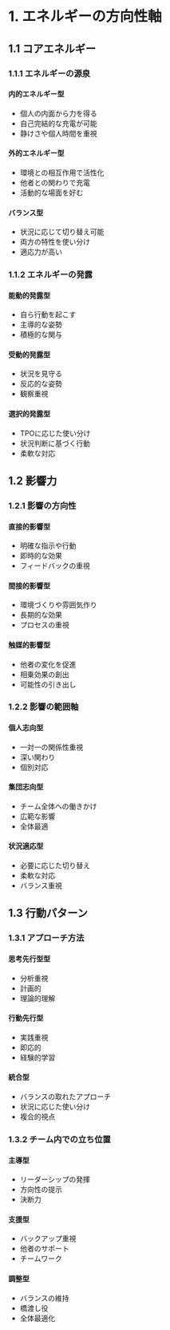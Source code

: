 # 1. エネルギーの方向性軸

## 1.1 コアエネルギー
### 1.1.1 エネルギーの源泉

#### 内的エネルギー型
- 個人の内面から力を得る
- 自己完結的な充電が可能
- 静けさや個人時間を重視

#### 外的エネルギー型
- 環境との相互作用で活性化
- 他者との関わりで充電
- 活動的な場面を好む

#### バランス型
- 状況に応じて切り替え可能
- 両方の特性を使い分け
- 適応力が高い

### 1.1.2 エネルギーの発露

#### 能動的発露型
- 自ら行動を起こす
- 主導的な姿勢
- 積極的な関与

#### 受動的発露型
- 状況を見守る
- 反応的な姿勢
- 観察重視

#### 選択的発露型
- TPOに応じた使い分け
- 状況判断に基づく行動
- 柔軟な対応

## 1.2 影響力
### 1.2.1 影響の方向性

#### 直接的影響型
- 明確な指示や行動
- 即時的な効果
- フィードバックの重視

#### 間接的影響型
- 環境づくりや雰囲気作り
- 長期的な効果
- プロセスの重視

#### 触媒的影響型
- 他者の変化を促進
- 相乗効果の創出
- 可能性の引き出し

### 1.2.2 影響の範囲軸

#### 個人志向型
- 一対一の関係性重視
- 深い関わり
- 個別対応

#### 集団志向型
- チーム全体への働きかけ
- 広範な影響
- 全体最適

#### 状況適応型
- 必要に応じた切り替え
- 柔軟な対応
- バランス重視

## 1.3 行動パターン
### 1.3.1 アプローチ方法

#### 思考先行型型
- 分析重視
- 計画的
- 理論的理解

#### 行動先行型
- 実践重視
- 即応的
- 経験的学習

#### 統合型
- バランスの取れたアプローチ
- 状況に応じた使い分け
- 複合的視点

### 1.3.2 チーム内での立ち位置

#### 主導型
- リーダーシップの発揮
- 方向性の提示
- 決断力

#### 支援型
- バックアップ重視
- 他者のサポート
- チームワーク

#### 調整型
- バランスの維持
- 橋渡し役
- 全体最適化
